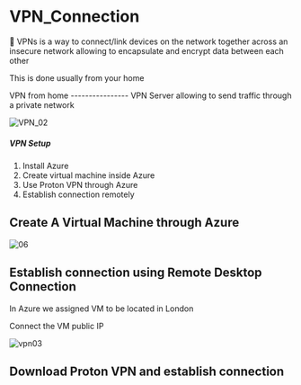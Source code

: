 # VPN_Connection

<p>🛜 VPNs is a way to connect/link devices on the network together across an insecure network allowing to encapsulate and encrypt data between each other</p>
<p>This is done usually from your home</p>
<p>VPN from home ---------------- VPN Server allowing to send traffic through a private network</p>

![VPN_02](https://github.com/Keepcodingjoni619/VPN_Connection/assets/82996237/96e89afc-6699-4981-82c7-e6c3d3a42d9a)

<h5>VPN Setup</h5>
<ol>
  <li>Install Azure</li>
  <li>Create virtual machine inside Azure</li>
  <li>Use Proton VPN through Azure</li>
  <li>Establish connection remotely</li>
</ol>

<h2>Create A Virtual Machine through Azure</h2>

![06](https://github.com/Keepcodingjoni619/VPN_Connection/assets/82996237/1bc7eca7-7514-4c94-82d8-64e482d1dc95)

<h2>Establish connection using Remote Desktop Connection</h2>
<p>In Azure we assigned VM to be located in London</p>
<p>Connect the VM public IP</p>

![vpn03](https://github.com/Keepcodingjoni619/VPN_Connection/assets/82996237/084a4d25-ea07-44a9-bf5d-05ec03b30b65)

<h2>Download Proton VPN and establish connection</h2>

